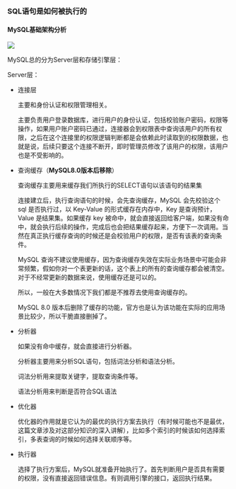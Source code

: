 ### **SQL语句是如何被执行的**

#### MySQL基础架构分析

![](https://camo.githubusercontent.com/7ef46ccad045efe1f2aadedcabbc69bb3f4108b9/68747470733a2f2f757365722d676f6c642d63646e2e786974752e696f2f323031392f332f32332f313639613862633630613038333834393f773d39353026683d3130363226663d6a70656726733d3338313839)

MySQL总的分为Server层和存储引擎层：

Server层：

- 连接层

  主要和身份认证和权限管理相关。

  主要负责用户登录数据库，进行用户的身份认证，包括校验账户密码，权限等操作，如果用户账户密码已通过，连接器会到权限表中查询该用户的所有权限，之后在这个连接里的权限逻辑判断都是会依赖此时读取到的权限数据，也就是说，后续只要这个连接不断开，即时管理员修改了该用户的权限，该用户也是不受影响的。

- 查询缓存（**MySQL8.0版本后移除**）

  查询缓存主要用来缓存我们所执行的SELECT语句以该语句的结果集

  连接建立后，执行查询语句的时候，会先查询缓存，MySQL 会先校验这个 sql 是否执行过，以 Key-Value 的形式缓存在内存中，Key 是查询预计，Value 是结果集。如果缓存 key 被命中，就会直接返回给客户端，如果没有命中，就会执行后续的操作，完成后也会把结果缓存起来，方便下一次调用。当然在真正执行缓存查询的时候还是会校验用户的权限，是否有该表的查询条件。

  MySQL 查询不建议使用缓存，因为查询缓存失效在实际业务场景中可能会非常频繁，假如你对一个表更新的话，这个表上的所有的查询缓存都会被清空。对于不经常更新的数据来说，使用缓存还是可以的。

  所以，一般在大多数情况下我们都是不推荐去使用查询缓存的。

  MySQL 8.0 版本后删除了缓存的功能，官方也是认为该功能在实际的应用场景比较少，所以干脆直接删掉了。

- 分析器

  如果没有命中缓存，就会直接进行分析器。

  分析器主要用来分析SQL语句，包括词法分析和语法分析。

  词法分析用来提取关键字，提取查询条件等。

  语法分析用来判断是否符合SQL语法

- 优化器

  优化器的作用就是它认为的最优的执行方案去执行（有时候可能也不是最优，这篇文章涉及对这部分知识的深入讲解），比如多个索引的时候该如何选择索引，多表查询的时候如何选择关联顺序等。

- 执行器

  选择了执行方案后，MySQL就准备开始执行了。首先判断用户是否具有需要的权限，没有直接返回错误信息。有则调用引擎的接口，返回执行结果。

